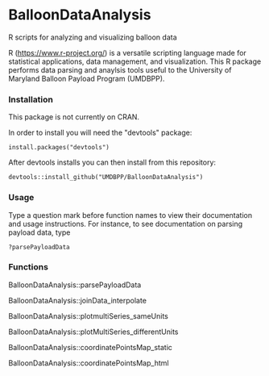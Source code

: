# BalloonDataAnalysis
R scripts for analyzing and visualizing balloon data

R (https://www.r-project.org/) is a versatile scripting language made for statistical applications, data management, and visualization.
This R package performs data parsing and anaylsis tools useful to the University of Maryland Balloon Payload Program (UMDBPP).

### Installation
This package is not currently on CRAN. 

In order to install you will need the "devtools" package:

`install.packages("devtools")`

After devtools installs you can then install from this repository: 

`devtools::install_github("UMDBPP/BalloonDataAnalysis")`

### Usage

Type a question mark before function names to view their documentation and usage instructions. For instance, to see documentation on parsing payload data, type

`?parsePayloadData`

### Functions

BalloonDataAnalysis::parsePayloadData

BalloonDataAnalysis::joinData_interpolate

BalloonDataAnalysis::plotmultiSeries_sameUnits

BalloonDataAnalysis::plotMultiSeries_differentUnits

BalloonDataAnalysis::coordinatePointsMap_static

BalloonDataAnalysis::coordinatePointsMap_html
